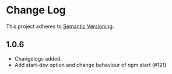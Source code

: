 # Change Log

This project adheres to [Semantic Versioning](http://semver.org/).

## 1.0.6

* Changelogs added.
* Add start-dev option and change behaviour of npm start (#121)
